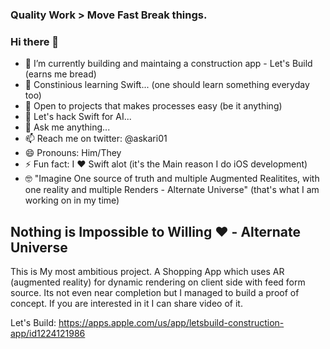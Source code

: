 ### Quality Work > Move Fast Break things.

### Hi there 👋
- 🔭 I’m currently building and maintaing a construction app - Let's Build (earns me bread)
- 🌱 Constinious learning Swift... (one should learn something everyday too)
- 👯 Open to projects that makes processes easy (be it anything)
- 🤔 Let's hack Swift for AI...
- 💬 Ask me anything...
- 📫 Reach me on twitter: @askari01
- 😄 Pronouns: Him/They
- ⚡  Fun fact: I ♥️ Swift alot (it's the Main reason I do iOS development)
- 🤓 "Imagine One source of truth and multiple Augmented Realitites, with one reality and multiple Renders - Alternate Universe" (that's what I am working on in my time)

## Nothing is Impossible to Willing ❤️ - Alternate Universe
This is My most ambitious project. A Shopping App which uses AR (augmented reality) for dynamic rendering on client side with feed form source.
Its not even near completion but I managed to build a proof of concept. If you are interested in it I can share video of it. 

Let's Build: https://apps.apple.com/us/app/letsbuild-construction-app/id1224121986
